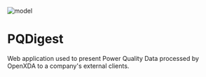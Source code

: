 ![model](https://www.gridprotectionalliance.org/images/products/productTitles75/PQDigest.png)

# PQDigest
Web application used to present Power Quality Data processed by OpenXDA to a company's external clients.
